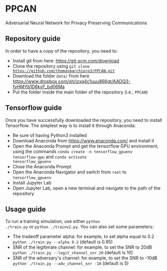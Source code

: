 # PPCAN
Adversarial Neural Network for Privacy Preserving Communications

## Repository guide
In order to have a copy of the repository, you need to:
- Install git from here: https://git-scm.com/download
- Clone the repository using <code>git clone https://github.com/thomasmarchioro3/PPCAN.git</code>
- Download the folder <code>data/</code> from here https://www.dropbox.com/sh/izxq4c1uuu866gt/AADQ3-fyHMYb1D6kyF_bd06Ma
- Put the folder inside the main folder of the repository (i.e., <code>PPCAN</code>)

## Tensorflow guide
Once you have successfully downloaded the repository, you need to install Tensorflow.
The simplest way is to install it through Anaconda: 
- Be sure of having Python3 installed
- Download Anaconda from https://www.anaconda.com/ and install it
- Open the Anaconda Prompt and get the tensorflow GPU environment, using the commands <code>conda create -n tensorflow_gpuenv tensorflow-gpu</code> and <code>conda activate tensorflow_gpuenv</code> 
- Close the Anaconda Prompt
- Open the Anaconda Navigator and switch from <code>root</code> to <code>tensorflow_gpuenv</code>
- Install Jupyter Lab
- Open Jupyter Lab, open a new terminal and navigate to the path of the repository

## Usage guide
To run a training simulation, use either <code>python ./train.py</code> or <code>python ./trainv2.py</code>.
You can also set some parameters:
- The tradeoff parameter alpha: for example, to set alpha equal to 0.2 <code>python ./train.py --alpha 0.2</code> (default is 0.95)
- SNR of the legitimate channel: for example, to set the SNR to 20dB <code>python ./train.py --legit_channel_snr 20</code> (default is 10)
- SNR of the adversary's channel: for example, to set the SNR to -10dB <code>python ./train.py --adv_channel_snr -10</code> (default is 5)

